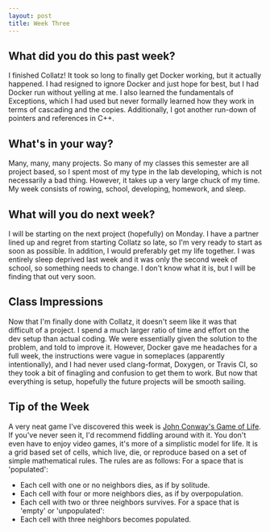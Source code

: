 ```yaml
---
layout: post
title: Week Three
---
```


## What did you do this past week?
I finished Collatz! It took so long to finally get Docker working, but it actually happened. I had resigned to ignore Docker and just hope for best, but I had Docker run without yelling at me. I also learned the fundamentals of Exceptions, which I had used but never formally learned how they work in terms of cascading and the copies. Additionally, I got another run-down of pointers and references in C++.

## What's in your way?
Many, many, many projects. So many of my classes this semester are all project based, so I spent most of my type in the lab developing, which is not necessarily a bad thing. However, it takes up a very large chuck of my time. My week consists of rowing, school, developing, homework, and sleep. 

## What will you do next week?
I will be starting on the next project (hopefully) on Monday. I have a partner lined up and regret from starting Collatz so late, so I'm very ready to start as soon as possible. In addition, I would preferably get my life together. I was entirely sleep deprived last week and it was only the second week of school, so something needs to change. I don't know what it is, but I will be finding that out very soon.

## Class Impressions
Now that I'm finally done with Collatz, it doesn't seem like it was that difficult of a project. I spend a much larger ratio of time and effort on the dev setup than actual coding. We were essentially given the solution to the problem, and told to improve it. However, Docker gave me headaches for a full week, the instructions were vague in someplaces (apparently intentionally), and I had never used clang-format, Doxygen, or Travis CI, so they took a bit of finagling and confusion to get them to work. But now that everything is setup, hopefully the future projects will be smooth sailing.

## Tip of the Week
A very neat game I've discovered this week is [John Conway's Game of Life](http://www.bitstorm.org/gameoflife/). If you've never seen it, I'd recommend fiddling around with it. You don't even have to enjoy video games, it's more of a simplistic model for life. It is a grid based set of cells, which live, die, or reproduce based on a set of simple mathematical rules. The rules are as follows:
For a space that is 'populated': 
- Each cell with one or no neighbors dies, as if by solitude. 
- Each cell with four or more neighbors dies, as if by overpopulation. 
- Each cell with two or three neighbors survives.
For a space that is 'empty' or 'unpopulated': 
- Each cell with three neighbors becomes populated.
